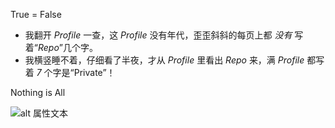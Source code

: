 True = False

* 我翻开 _Profile_ 一查，这 _Profile_ 没有年代，歪歪斜斜的每页上都 _没有_ 写着“_Repo_”几个字。 
* 我横竖睡不着，仔细看了半夜，才从 _Profile_ 里看出 _Repo_ 来，满 _Profile_ 都写着 _7_ 个字是“Private”！ 

Nothing is All


![alt 属性文本]([图片地址](https://cdn.cloudflare.steamstatic.com/apps/dota2/images/dota_react/heroes/wisp.png)https://cdn.cloudflare.steamstatic.com/apps/dota2/images/dota_react/heroes/wisp.png "可选标题")

